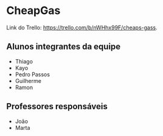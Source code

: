 # CheapGas
Link do Trello: https://trello.com/b/nWHhx99F/cheaps-gass.

## Alunos integrantes da equipe

* Thiago
* Kayo
* Pedro Passos
* Guilherme
* Ramon

## Professores responsáveis

* João
* Marta
